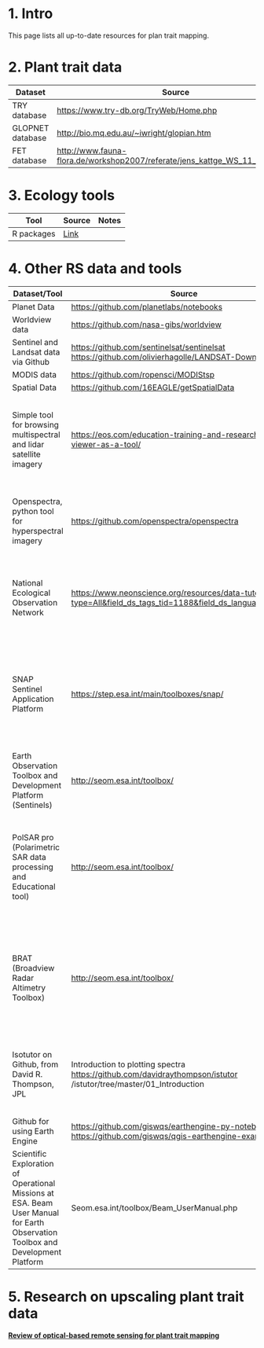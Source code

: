 # 1. Intro

This page lists all up-to-date resources for plan trait mapping.

# 2. Plant trait data

Dataset | Source | Notes
------------ | ------------- | -------------
TRY database | https://www.try-db.org/TryWeb/Home.php |
GLOPNET database | http://bio.mq.edu.au/~iwright/glopian.htm|
FET database | http://www.fauna-flora.de/workshop2007/referate/jens_kattge_WS_11_12_04.pdf |

# 3. Ecology tools

Tool | Source | Notes
------------ | ------------- | -------------
R packages | [Link](https://docs.google.com/spreadsheets/d/1aYBsFcmY08Zi8Y1Hxp_-7mqApn__frS4S4MHDtwj9r0/edit?fbclid=IwAR25FBsCDkSB4JXaAG7-qJvaiSlvLcmnVa6nnlK5LEuj5t9oRz3bc6TjMVI#gid=950823967)|

# 4. Other RS data and tools

Dataset/Tool | Source | Notes
------------ | ------------- | -------------
Planet Data| https://github.com/planetlabs/notebooks | 
Worldview data | https://github.com/nasa-gibs/worldview | 
Sentinel and Landsat data via Github | https://github.com/sentinelsat/sentinelsat https://github.com/olivierhagolle/LANDSAT-Download |
MODIS data | https://github.com/ropensci/MODIStsp | 
Spatial Data | https://github.com/16EAGLE/getSpatialData | 
Simple tool for browsing multispectral and lidar satellite imagery | https://eos.com/education-training-and-research/land-viewer-as-a-tool/ | provides on-the-fly band computing; stereo imagery processed for terrain visualization in 2D and 3D
Openspectra, python tool for hyperspectral imagery |https://github.com/openspectra/openspectra | "ENVI-like", such that it can navigate around an image and view pixel spectra
National Ecological Observation Network | https://www.neonscience.org/resources/data-tutorials?type=All&field_ds_tags_tid=1188&field_ds_languages_tid=All | open source R software and Python to analyze AOP hyperspectral imagery and Lidar data
SNAP Sentinel Application Platform	| https://step.esa.int/main/toolboxes/snap/ | European Space Agency free, common software architecture for toolboxes designed for processing ESA Sentinel data
Earth Observation Toolbox and Development Platform (Sentinels) | http://seom.esa.int/toolbox/ |
PolSAR pro (Polarimetric SAR data processing and Educational tool) | http://seom.esa.int/toolbox/ | PolSARpro rovides tools for Envisat, Sentinel 1, and third party missions (Radarsat-2, TerraSAR-X and Tandem-X
BRAT (Broadview Radar Altimetry Toolbox) | http://seom.esa.int/toolbox/ | BRAT provides analysis capability for Sentine-3 and Sentinel-6 radar altimetry (also available on Github)
Isotutor on Github, from David R. Thompson, JPL| Introduction to plotting spectra	 https://github.com/davidraythompson/istutor /istutor/tree/master/01_Introduction | a series of open source python scripting for imaging spectrometer data analysis tutorials
Github for using Earth Engine |	https://github.com/giswqs/earthengine-py-notebooks https://github.com/giswqs/qgis-earthengine-examples |
Scientific Exploration of Operational Missions at ESA. Beam User Manual for Earth Observation Toolbox and Development Platform |	Seom.esa.int/toolbox/Beam_UserManual.php |	Many image processing tools and analysis tools
		
# 5. Research on upscaling plant trait data
**[Review of optical-based remote sensing for plant trait mapping](https://doi.org/10.1016/j.ecocom.2013.06.003)**

